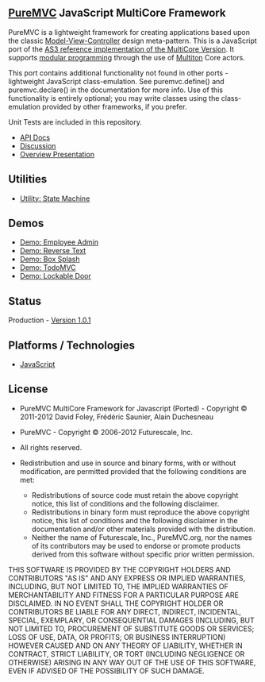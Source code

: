 ## [PureMVC](http://puremvc.github.com/) JavaScript MultiCore Framework
PureMVC is a lightweight framework for creating applications based upon the classic [Model-View-Controller](http://en.wikipedia.org/wiki/Model-view-controller) design meta-pattern. This is a JavaScript port of the [AS3 reference implementation of the MultiCore Version](https://github.com/PureMVC/puremvc-as3-multicore-framework/wiki). It supports [modular programming](http://en.wikipedia.org/wiki/Modular_programming) through the use of [Multiton](http://en.wikipedia.org/wiki/Multiton) Core actors.

This port contains additional functionality not found in other ports - lightweight JavaScript class-emulation. See puremvc.define() and puremvc.declare() in the documentation for more info. Use of this functionality is entirely optional; you may write classes using the class-emulation provided by other frameworks, if you prefer.

Unit Tests are included in this repository.

* [API Docs](http://darkstar.puremvc.org/content_header.html?url=http://puremvc.org/pages/docs/JS/native-multicore/&desc=PureMVC%20API%20Docs:%20PureMVC%20MultiCore%20for%20JavaScript)
* [Discussion](http://forums.puremvc.org/index.php?board=95.0)
* [Overview Presentation](http://puremvc.tv/#P002)

## Utilities
* [Utility: State Machine](https://github.com/PureMVC/puremvc-js-util-statemachine/wiki)

## Demos
* [Demo: Employee Admin](https://github.com/PureMVC/puremvc-js-demo-employeeadmin/wiki)
* [Demo: Reverse Text](https://github.com/PureMVC/puremvc-js-demo-reversetext/wiki)
* [Demo: Box Splash](https://github.com/PureMVC/puremvc-js-demo-boxsplash/wiki)
* [Demo: TodoMVC](https://github.com/PureMVC/puremvc-js-demo-todomvc/wiki)
* [Demo: Lockable Door](https://github.com/PureMVC/puremvc-js-demo-lockabledoor/wiki)

## Status
Production - [Version 1.0.1](https://github.com/PureMVC/puremvc-js-multicore-framework/blob/master/VERSION)

## Platforms / Technologies
* [JavaScript](http://en.wikipedia.org/wiki/JavaScript)

## License
* PureMVC MultiCore Framework for Javascript (Ported) - Copyright © 2011-2012 David Foley, Frédéric Saunier, Alain Duchesneau 
* PureMVC - Copyright © 2006-2012 Futurescale, Inc.
* All rights reserved.

* Redistribution and use in source and binary forms, with or without modification, are permitted provided that the following conditions are met:

  * Redistributions of source code must retain the above copyright notice, this list of conditions and the following disclaimer.
  * Redistributions in binary form must reproduce the above copyright notice, this list of conditions and the following disclaimer in the documentation and/or other materials provided with the distribution.
  * Neither the name of Futurescale, Inc., PureMVC.org, nor the names of its contributors may be used to endorse or promote products derived from this software without specific prior written permission.

THIS SOFTWARE IS PROVIDED BY THE COPYRIGHT HOLDERS AND CONTRIBUTORS "AS IS" AND ANY EXPRESS OR IMPLIED WARRANTIES, INCLUDING, BUT NOT LIMITED TO, THE IMPLIED WARRANTIES OF MERCHANTABILITY AND FITNESS FOR A PARTICULAR PURPOSE ARE DISCLAIMED. IN NO EVENT SHALL THE COPYRIGHT HOLDER OR CONTRIBUTORS BE LIABLE FOR ANY DIRECT, INDIRECT, INCIDENTAL, SPECIAL, EXEMPLARY, OR CONSEQUENTIAL DAMAGES (INCLUDING, BUT NOT LIMITED TO, PROCUREMENT OF SUBSTITUTE GOODS OR SERVICES; LOSS OF USE, DATA, OR PROFITS; OR BUSINESS INTERRUPTION) HOWEVER CAUSED AND ON ANY THEORY OF LIABILITY, WHETHER IN CONTRACT, STRICT LIABILITY, OR TORT (INCLUDING NEGLIGENCE OR OTHERWISE) ARISING IN ANY WAY OUT OF THE USE OF THIS SOFTWARE, EVEN IF ADVISED OF THE POSSIBILITY OF SUCH DAMAGE.
